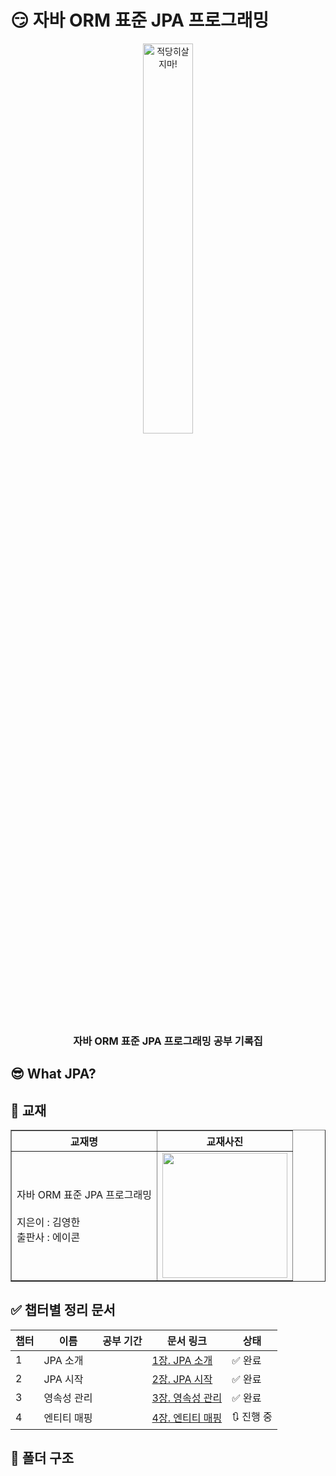 # 😏 자바 ORM 표준 JPA 프로그래밍

<p align="center">
  <img src="https://github.com/user-attachments/assets/e6545834-f6d5-40cb-be95-b75bbad769f5" width="40%" alt="적당히살지마!">
</p>

<h3 align="center">
  자바 ORM 표준 JPA 프로그래밍 공부 기록집
</h3>

## 😎 What JPA?

## 📖 교재

<div align = "center">
  <table border="1">
  <tr>
    <th>교재명</th>
    <th>교재사진</th>
  </tr>
    <td>
      자바 ORM 표준 JPA 프로그래밍
      <br><br>
      지은이 : 김영한
      <br>
      출판사 : 에이콘
    </td>
    <td><img src="https://github.com/user-attachments/assets/d2bb18aa-417a-401b-a1a0-3f2bd5762e96" width=200px></td>
</table>
</div>

## ✅ 챕터별 정리 문서
<div align="center">
  
| 챕터 | 이름             | 공부 기간        | 문서 링크                                                                                                       | 상태   |
|------|-------------------|----------------|-----------------------------------------------------------------------------------------------------------------|-----------|
| 1    | JPA 소개           |               | [1장. JPA 소개](https://humdrum-lobster-dc7.notion.site/1-JPA-2195ce675819807d8b07e055410f8f24?source=copy_link) | ✅ 완료 |
| 2    | JPA 시작           |               | [2장. JPA 시작](https://humdrum-lobster-dc7.notion.site/2-JPA-21f5ce675819805a97f5c11e2dc694d0?source=copy_link) | ✅ 완료 |
| 3    | 영속성 관리         |               | [3장. 영속성 관리](https://humdrum-lobster-dc7.notion.site/3-2245ce675819800e8c15fb114a3a73b0?source=copy_link) | ✅ 완료 |
| 4    | 엔티티 매핑         |               | [4장. 엔티티 매핑](https://humdrum-lobster-dc7.notion.site/4-22b5ce67581980a3b557fb6150b9faf6?source=copy_link) | 🔃 진행 중 |

</div>


## 📁 폴더 구조

```bash
```
